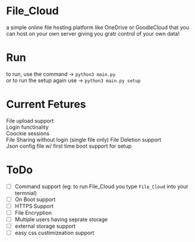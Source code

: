 # File_Cloud
a simple online file hosting platform like OneDrive or GoodleCloud that you can host on your own server giving you gratr control of your own data!

# Run
to run, use the command -> `python3 main.py`   
or to run the setup again use -> `python3 main.py setup`

# Current Fetures
File upload support   
Login functinality   
Coockie sessions   
File Sharing without login (single file only)
File Deletion support   
Json config file w/ first time boot support for setup

# ToDo
- [ ] Command support (eg: to run File_Cloud you type `File_Cloud` into your termnial)
- [ ] On Boot support
- [ ] HTTPS Support
- [ ] File Encryption
- [ ] Multiple users having seprate storage 
- [ ] external storage support
- [ ] easy css custimizeation support
